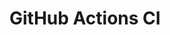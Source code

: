 # GitHub Actions CI





































































































































































































































































































































































































































































































































































































































































































































































































































































































































































































































































































































































































































































































































































































































































































































































































































































































































































































































































































































































































































































































































































































































































































































































































































































































































































































































































































































































































































































































































































































































































































































































































































































































































































































































































































